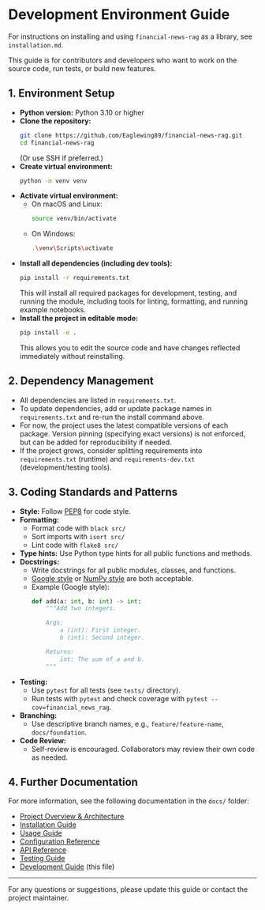 # Development Environment Guide

For instructions on installing and using `financial-news-rag` as a library, see `installation.md`.

This guide is for contributors and developers who want to work on the source code, run tests, or build new features.

## 1. Environment Setup

- **Python version:** Python 3.10 or higher
- **Clone the repository:**
  ```bash
  git clone https://github.com/Eaglewing89/financial-news-rag.git
  cd financial-news-rag
  ```
  (Or use SSH if preferred.)
- **Create virtual environment:**
  ```bash
  python -m venv venv
  ```
- **Activate virtual environment:**
  - On macOS and Linux:
    ```bash
    source venv/bin/activate
    ```
  - On Windows:
    ```bash
    .\venv\Scripts\activate
    ```
- **Install all dependencies (including dev tools):**
  ```bash
  pip install -r requirements.txt
  ```
  This will install all required packages for development, testing, and running the module, including tools for linting, formatting, and running example notebooks.
- **Install the project in editable mode:**
  ```bash
  pip install -e .
  ```
  This allows you to edit the source code and have changes reflected immediately without reinstalling.

## 2. Dependency Management

- All dependencies are listed in `requirements.txt`.
- To update dependencies, add or update package names in `requirements.txt` and re-run the install command above.
- For now, the project uses the latest compatible versions of each package. Version pinning (specifying exact versions) is not enforced, but can be added for reproducibility if needed.
- If the project grows, consider splitting requirements into `requirements.txt` (runtime) and `requirements-dev.txt` (development/testing tools).

## 3. Coding Standards and Patterns

- **Style:** Follow [PEP8](https://peps.python.org/pep-0008/) for code style.
- **Formatting:**
  - Format code with `black src/`
  - Sort imports with `isort src/`
  - Lint code with `flake8 src/`
- **Type hints:** Use Python type hints for all public functions and methods.
- **Docstrings:**
  - Write docstrings for all public modules, classes, and functions.
  - [Google style](https://sphinxcontrib-napoleon.readthedocs.io/en/latest/example_google.html) or [NumPy style](https://numpydoc.readthedocs.io/en/latest/format.html) are both acceptable.
  - Example (Google style):
    ```python
    def add(a: int, b: int) -> int:
        """Add two integers.

        Args:
            a (int): First integer.
            b (int): Second integer.

        Returns:
            int: The sum of a and b.
        """
    ```
- **Testing:**
  - Use `pytest` for all tests (see `tests/` directory).
  - Run tests with `pytest` and check coverage with `pytest --cov=financial_news_rag`.
- **Branching:**
  - Use descriptive branch names, e.g., `feature/feature-name`, `docs/foundation`.
- **Code Review:**
  - Self-review is encouraged. Collaborators may review their own code as needed.

## 4. Further Documentation

For more information, see the following documentation in the `docs/` folder:

- [Project Overview & Architecture](index.md)
- [Installation Guide](installation.md)
- [Usage Guide](usage_guide.md)
- [Configuration Reference](configuration.md)
- [API Reference](api_reference/)
- [Testing Guide](testing.md)
- [Development Guide](development.md) (this file)

---
For any questions or suggestions, please update this guide or contact the project maintainer.

